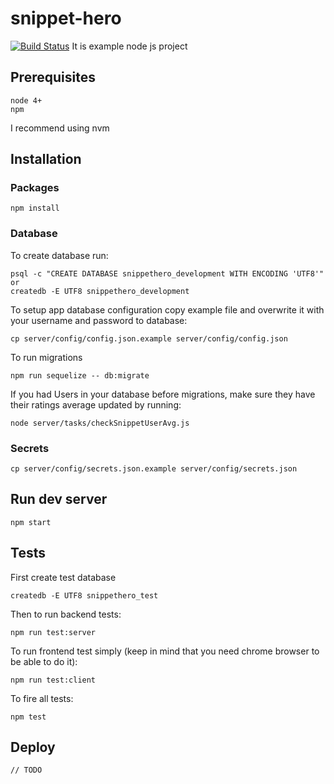 # snippet-hero
[![Build Status](https://travis-ci.org/binarapps/snippet-hero.svg?branch=master)](https://travis-ci.org/binarapps/snippet-hero)
It is example node js project

## Prerequisites
```
node 4+
npm
```
I recommend using nvm

## Installation
### Packages
```
npm install
```
### Database
To create database run:
```
psql -c "CREATE DATABASE snippethero_development WITH ENCODING 'UTF8'"
or
createdb -E UTF8 snippethero_development
```
To setup app database configuration copy example file and overwrite it with your username and password to database:
```
cp server/config/config.json.example server/config/config.json
```
To run migrations
```
npm run sequelize -- db:migrate
```
If you had Users in your database before migrations, make sure they have their ratings average updated by running:
```
node server/tasks/checkSnippetUserAvg.js
```

### Secrets
```
cp server/config/secrets.json.example server/config/secrets.json
```

## Run dev server
```
npm start
```

## Tests
First create test database
```
createdb -E UTF8 snippethero_test
```
Then to run backend tests:
```
npm run test:server
```

To run frontend test simply (keep in mind that you need chrome browser to be able to do it):
```
npm run test:client
```

To fire all tests:
```
npm test
```

## Deploy
```
// TODO
```

